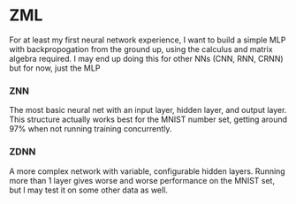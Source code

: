 # ZML
For at least my first neural network experience, I want to build a simple MLP with backpropogation from the ground up, using the calculus and matrix algebra required. 
I may end up doing this for other NNs (CNN, RNN, CRNN) but for now, just the MLP

### ZNN
The most basic neural net with an input layer, hidden layer, and output layer. This structure actually works best for the MNIST number set, getting around 97% when not running training concurrently.

### ZDNN
A more complex network with variable, configurable hidden layers. Running more than 1 layer gives worse and worse performance on the MNIST set, but I may test it on some other data as well.
